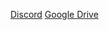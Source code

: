 [Discord](https://discord.com/channels/1292834599029837827/1292834599713636404)
[Google Drive](https://drive.google.com/drive/folders/12J7G3KVEkxv6FnhiqjyY0QyvOaS-OiBf?usp=drive_link)
